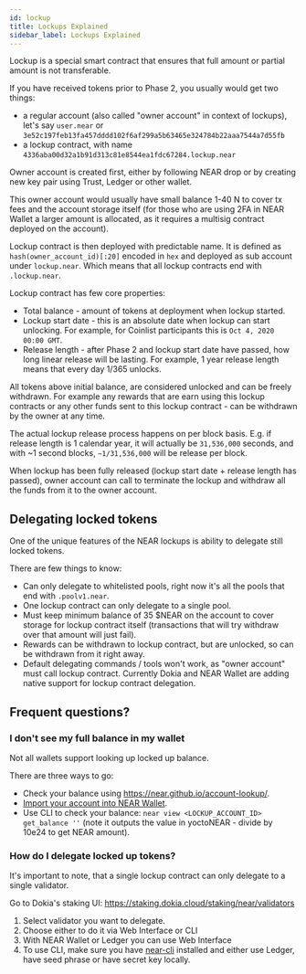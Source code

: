 ```yaml
---
id: lockup
title: Lockups Explained
sidebar_label: Lockups Explained
---
```


Lockup is a special smart contract that ensures that full amount or partial amount is not transferable.

If you have received tokens prior to Phase 2, you usually would get two things:
 - a regular account (also called "owner account" in context of lockups), let's say `user.near` or `3e52c197feb13fa457dddd102f6af299a5b63465e324784b22aaa7544a7d55fb`
 - a lockup contract, with name `4336aba00d32a1b91d313c81e8544ea1fdc67284.lockup.near`

Owner account is created first, either by following NEAR drop or by creating new key pair using Trust, Ledger or other wallet.

This owner account would usually have small balance 1-40 N to cover tx fees and the account storage itself (for those who are using 2FA in NEAR Wallet a larger amount is allocated, as it requires a multisig contract deployed on the account).

Lockup contract is then deployed with predictable name. It is defined as `hash(owner_account_id)[:20]` encoded in `hex` and deployed as sub account under `lockup.near`. Which means that all lockup contracts end with `.lockup.near`.

Lockup contract has few core properties:
 - Total balance - amount of tokens at deployment when lockup started.
 - Lockup start date - this is an absolute date when lockup can start unlocking. For example, for Coinlist participants this is `Oct 4, 2020 00:00 GMT`.
 - Release length - after Phase 2 and lockup start date have passed, how long linear release will be lasting. For example, 1 year release length means that every day 1/365 unlocks.
 
All tokens above initial balance, are considered unlocked and can be freely withdrawn. For example any rewards that are earn using this lockup contracts or any other funds sent to this lockup contract - can be withdrawn by the owner at any time.

The actual lockup release process happens on per block basis. E.g. if release length is 1 calendar year, it will actually be `31,536,000` seconds, and with ~1 second blocks, `~1/31,536,000` will be release per block.

When lockup has been fully released (lockup start date + release length has passed), owner account can call to terminate the lockup and withdraw all the funds from it to the owner account.

## Delegating locked tokens

One of the unique features of the NEAR lockups is ability to delegate still locked tokens.

There are few things to know:
 - Can only delegate to whitelisted pools, right now it's all the pools that end with `.poolv1.near`.
 - One lockup contract can only delegate to a single pool.
 - Must keep minimum balance of 35 $NEAR on the account to cover storage for lockup contract itself (transactions that will try withdraw over that amount will just fail).
 - Rewards can be withdrawn to lockup contract, but are unlocked, so can be withdrawn from it right away.
 - Default delegating commands / tools won't work, as "owner account" must call lockup contract. Currently Dokia and NEAR Wallet are adding native support for lockup contract delegation.

## Frequent questions?

### I don't see my full balance in my wallet

Not all wallets support looking up locked up balance.

There are three ways to go:
 - Check your balance using https://near.github.io/account-lookup/.
 - [Import your account into NEAR Wallet](../token-custody#importing-accounts-from-other-wallets).
 - Use CLI to check your balance: `near view <LOCKUP_ACCOUNT_ID> get_balance ''` (note it outputs the value in yoctoNEAR - divide by 10e24 to get NEAR amount).

### How do I delegate locked up tokens?

It's important to note, that a single lockup contract can only delegate to a single validator.

Go to Dokia's staking UI: https://staking.dokia.cloud/staking/near/validators

1. Select validator you want to delegate.
2. Choose either to do it via Web Interface or CLI
3. With NEAR Wallet or Ledger you can use Web Interface
4. To use CLI, make sure you have [near-cli](https://github.com/near/near-cli) installed and either use Ledger, have seed phrase or have secret key locally.
